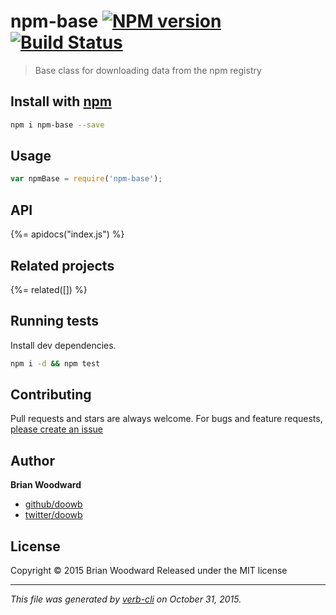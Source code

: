 # npm-base [![NPM version](https://badge.fury.io/js/npm-base.svg)](http://badge.fury.io/js/npm-base)  [![Build Status](https://travis-ci.org/doowb/npm-base.svg)](https://travis-ci.org/doowb/npm-base) 

> Base class for downloading data from the npm registry

## Install with [npm](npmjs.org)

```bash
npm i npm-base --save
```

## Usage

```js
var npmBase = require('npm-base');
```

## API
<!-- add a path or glob pattern for files with code comments to use for docs  -->
{%= apidocs("index.js") %}

## Related projects
<!-- add an array of related projects, then un-escape the helper -->
{%= related([]) %}  

## Running tests
Install dev dependencies.

```bash
npm i -d && npm test
```


## Contributing
Pull requests and stars are always welcome. For bugs and feature requests, [please create an issue](https://github.com/doowb/npm-base/issues)


## Author

**Brian Woodward**
 
+ [github/doowb](https://github.com/doowb)
+ [twitter/doowb](http://twitter.com/doowb) 

## License
Copyright © 2015 Brian Woodward
Released under the MIT license

***

_This file was generated by [verb-cli](https://github.com/assemble/verb-cli) on October 31, 2015._

